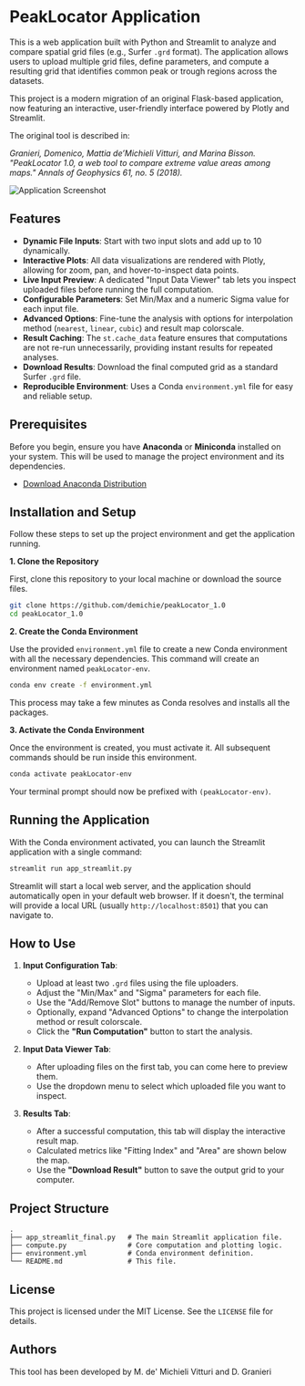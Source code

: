 # PeakLocator Application

This is a web application built with Python and Streamlit to analyze and compare spatial grid files (e.g., Surfer `.grd` format). The application allows users to upload multiple grid files, define parameters, and compute a resulting grid that identifies common peak or trough regions across the datasets.

This project is a modern migration of an original Flask-based application, now featuring an interactive, user-friendly interface powered by Plotly and Streamlit.

The original tool is described in:

*Granieri, Domenico, Mattia de’Michieli Vitturi, and Marina Bisson. "PeakLocator 1.0, a web tool to compare extreme value areas among maps." Annals of Geophysics 61, no. 5 (2018).*



![Application Screenshot](screenshot.png)

## Features

-   **Dynamic File Inputs**: Start with two input slots and add up to 10 dynamically.
-   **Interactive Plots**: All data visualizations are rendered with Plotly, allowing for zoom, pan, and hover-to-inspect data points.
-   **Live Input Preview**: A dedicated "Input Data Viewer" tab lets you inspect uploaded files before running the full computation.
-   **Configurable Parameters**: Set Min/Max and a numeric Sigma value for each input file.
-   **Advanced Options**: Fine-tune the analysis with options for interpolation method (`nearest`, `linear`, `cubic`) and result map colorscale.
-   **Result Caching**: The `st.cache_data` feature ensures that computations are not re-run unnecessarily, providing instant results for repeated analyses.
-   **Download Results**: Download the final computed grid as a standard Surfer `.grd` file.
-   **Reproducible Environment**: Uses a Conda `environment.yml` file for easy and reliable setup.

## Prerequisites

Before you begin, ensure you have **Anaconda** or **Miniconda** installed on your system. This will be used to manage the project environment and its dependencies.

-   [Download Anaconda Distribution](https://www.anaconda.com/products/distribution)

## Installation and Setup

Follow these steps to set up the project environment and get the application running.

**1. Clone the Repository**

First, clone this repository to your local machine or download the source files.

```bash
git clone https://github.com/demichie/peakLocator_1.0
cd peakLocator_1.0
```

**2. Create the Conda Environment**

Use the provided `environment.yml` file to create a new Conda environment with all the necessary dependencies. This command will create an environment named `peakLocator-env`.

```bash
conda env create -f environment.yml
```

This process may take a few minutes as Conda resolves and installs all the packages.

**3. Activate the Conda Environment**

Once the environment is created, you must activate it. All subsequent commands should be run inside this environment.

```bash
conda activate peakLocator-env
```

Your terminal prompt should now be prefixed with `(peakLocator-env)`.

## Running the Application

With the Conda environment activated, you can launch the Streamlit application with a single command:

```bash
streamlit run app_streamlit.py
```

Streamlit will start a local web server, and the application should automatically open in your default web browser. If it doesn't, the terminal will provide a local URL (usually `http://localhost:8501`) that you can navigate to.

## How to Use

1.  **Input Configuration Tab**:
    -   Upload at least two `.grd` files using the file uploaders.
    -   Adjust the "Min/Max" and "Sigma" parameters for each file.
    -   Use the "Add/Remove Slot" buttons to manage the number of inputs.
    -   Optionally, expand "Advanced Options" to change the interpolation method or result colorscale.
    -   Click the **"Run Computation"** button to start the analysis.

2.  **Input Data Viewer Tab**:
    -   After uploading files on the first tab, you can come here to preview them.
    -   Use the dropdown menu to select which uploaded file you want to inspect.

3.  **Results Tab**:
    -   After a successful computation, this tab will display the interactive result map.
    -   Calculated metrics like "Fitting Index" and "Area" are shown below the map.
    -   Use the **"Download Result"** button to save the output grid to your computer.

## Project Structure

```
.
├── app_streamlit_final.py   # The main Streamlit application file.
├── compute.py               # Core computation and plotting logic.
├── environment.yml          # Conda environment definition.
└── README.md                # This file.
```

## License

This project is licensed under the MIT License. See the `LICENSE` file for details.

## Authors

This tool has been developed by M. de' Michieli Vitturi and D. Granieri



